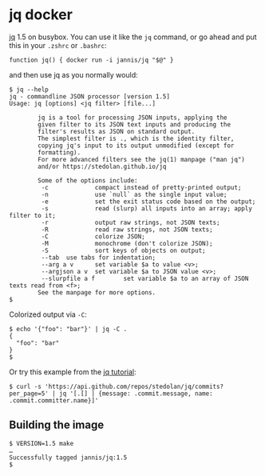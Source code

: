 # jq docker

[jq](https://stedolan.github.io/jq/) 1.5 on busybox. You can use it like the `jq` command, or go ahead and put this in your `.zshrc` or `.bashrc`:

```
function jq() { docker run -i jannis/jq "$@" }
```

and then use jq as you normally would:

```shell
$ jq --help
jq - commandline JSON processor [version 1.5]
Usage: jq [options] <jq filter> [file...]

        jq is a tool for processing JSON inputs, applying the
        given filter to its JSON text inputs and producing the
        filter's results as JSON on standard output.
        The simplest filter is ., which is the identity filter,
        copying jq's input to its output unmodified (except for
        formatting).
        For more advanced filters see the jq(1) manpage ("man jq")
        and/or https://stedolan.github.io/jq

        Some of the options include:
         -c             compact instead of pretty-printed output;
         -n             use `null` as the single input value;
         -e             set the exit status code based on the output;
         -s             read (slurp) all inputs into an array; apply filter to it;
         -r             output raw strings, not JSON texts;
         -R             read raw strings, not JSON texts;
         -C             colorize JSON;
         -M             monochrome (don't colorize JSON);
         -S             sort keys of objects on output;
         --tab  use tabs for indentation;
         --arg a v      set variable $a to value <v>;
         --argjson a v  set variable $a to JSON value <v>;
         --slurpfile a f        set variable $a to an array of JSON texts read from <f>;
        See the manpage for more options.
$
```

Colorized output via `-C`:

```shell
$ echo '{"foo": "bar"}' | jq -C .
{
  "foo": "bar"
}
$
```

Or try this example from the [jq tutorial](https://stedolan.github.io/jq/tutorial/):

```shell
$ curl -s 'https://api.github.com/repos/stedolan/jq/commits?per_page=5' | jq '[.[] | {message: .commit.message, name: .commit.committer.name}]'
```

## Building the image

```
$ VERSION=1.5 make
…
Successfully tagged jannis/jq:1.5
$
```
